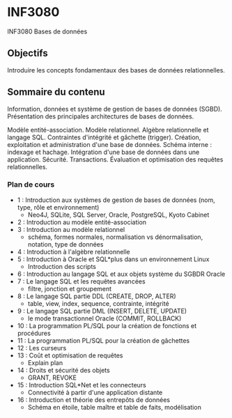 # INF3080
INF3080 Bases de données

## Objectifs
Introduire les concepts fondamentaux des bases de données relationnelles.

## Sommaire du contenu
Information, données et système de gestion de bases de données (SGBD). Présentation des principales architectures de bases de données.

Modèle entité-association. Modèle relationnel. Algèbre relationnelle et langage SQL. Contraintes d'intégrité et gâchette (trigger). Création, exploitation et administration d'une base de données. Schéma interne : indexage et hachage. Intégration d'une base de données dans une application. Sécurité. Transactions. Évaluation et optimisation des requêtes relationnelles.

### Plan de cours
+  1 : Introduction aux systèmes de gestion de bases de données (nom, type, rôle et environnement)
   - Neo4J, SQLite, SQL Server, Oracle, PostgreSQL, Kyoto Cabinet
+  2 : Introduction au modèle entité-association
+  3 : Introduction au modèle relationnel
   - schéma, formes normales, normalisation vs dénormalisation, notation, type de données
+  4 : Introduction à l'algèbre relationnelle
+  5 : Introduction à Oracle et SQL*plus dans un environnement Linux
   - Introduction des scripts
+  6 : Introduction au langage SQL et aux objets système du SGBDR Oracle
+  7 : Le langage SQL et les requêtes avancées
   - filtre, jonction et groupement
+  8 : Le langage SQL partie DDL (CREATE, DROP, ALTER) 
   - table, view, index, sequence, contrainte, intégrité
+  9 : Le langage SQL partie DML (INSERT, DELETE, UPDATE)
   - le mode transactionnel Oracle (COMMIT, ROLLBACK)
+ 10 : La programmation PL/SQL pour la création de fonctions et procédures
+ 11 : La programmation PL/SQL pour la création de gâchettes
+ 12 : Les curseurs
+ 13 : Coût et optimisation de requêtes
  - Explain plan
+ 14 : Droits et sécurité des objets
  - GRANT, REVOKE
+ 15 : Introduction SQL*Net et les connecteurs
   - Connectivité à partir d'une application distante
+ 16 : Introduction et théorie des entrepôts de données
  - Schéma en étoile, table maître et table de faits, modélisation
